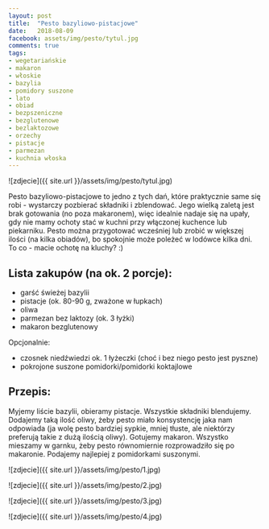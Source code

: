 ```yaml
---
layout: post
title:  "Pesto bazyliowo-pistacjowe"
date:   2018-08-09
facebook: assets/img/pesto/tytul.jpg
comments: true
tags:
- wegetariańskie
- makaron
- włoskie
- bazylia
- pomidory suszone
- lato
- obiad
- bezpszeniczne
- bezglutenowe
- bezlaktozowe 
- orzechy
- pistacje
- parmezan
- kuchnia włoska
---
```


![zdjecie]({{ site.url }}/assets/img/pesto/tytul.jpg)

Pesto bazyliowo-pistacjowe to jedno z tych dań, które praktycznie same się robi - wystarczy pozbierać składniki i zblendować. Jego wielką zaletą jest brak gotowania (no poza makaronem), więc idealnie nadaje się na upały, gdy nie mamy ochoty stać w kuchni przy włączonej kuchence lub piekarniku. 
Pesto można przygotować wcześniej lub zrobić w większej ilości (na kilka obiadów), bo spokojnie może poleżeć w lodówce kilka dni. 
To co - macie ochotę na kluchy? :)

## Lista zakupów (na ok. 2 porcje):

* garść świeżej bazylii
* pistacje (ok. 80-90 g, zważone w łupkach)
* oliwa
* parmezan bez laktozy (ok. 3 łyżki)
* makaron bezglutenowy

Opcjonalnie:
* czosnek niedźwiedzi ok. 1 łyżeczki (choć i bez niego pesto jest pyszne)
* pokrojone suszone pomidorki/pomidorki koktajlowe

## Przepis:

Myjemy liście bazylii, obieramy pistacje. Wszystkie składniki blendujemy. Dodajemy taką ilość oliwy, żeby pesto miało konsystencję jaka nam odpowiada (ja wolę pesto bardziej sypkie, mniej tłuste, ale niektórzy preferują takie z dużą ilością oliwy). Gotujemy makaron. Wszystko mieszamy w garnku, żeby pesto równomiernie rozprowadziło się po makaronie. Podajemy najlepiej z pomidorkami suszonymi.

![zdjecie]({{ site.url }}/assets/img/pesto/1.jpg)

![zdjecie]({{ site.url }}/assets/img/pesto/2.jpg)

![zdjecie]({{ site.url }}/assets/img/pesto/3.jpg)

![zdjecie]({{ site.url }}/assets/img/pesto/4.jpg)